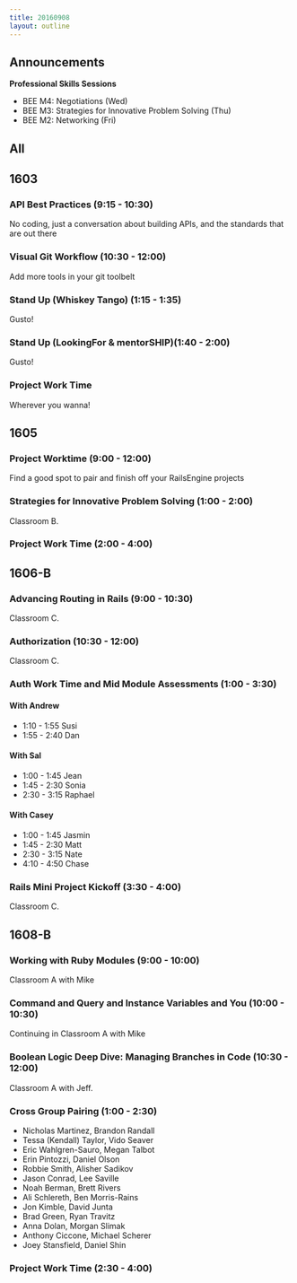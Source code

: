 ```yaml
---
title: 20160908
layout: outline
---
```


## Announcements
**Professional Skills Sessions**

* BEE M4: Negotiations (Wed)
* BEE M3: Strategies for Innovative Problem Solving (Thu)
* BEE M2: Networking (Fri)

## All

## 1603

### API Best Practices (9:15 - 10:30)

No coding, just a conversation about building APIs, and the standards that are out there

### Visual Git Workflow (10:30 - 12:00)

Add more tools in your git toolbelt

### Stand Up (Whiskey Tango) (1:15 - 1:35)

Gusto!

### Stand Up (LookingFor & mentorSHIP)(1:40 - 2:00)

Gusto!

### Project Work Time

Wherever you wanna!

## 1605

### Project Worktime (9:00 - 12:00)

Find a good spot to pair and finish off your RailsEngine projects

### Strategies for Innovative Problem Solving (1:00 - 2:00)

Classroom B.

### Project Work Time (2:00 - 4:00)


## 1606-B

### Advancing Routing in Rails (9:00 - 10:30)

Classroom C.

### Authorization (10:30 - 12:00)

Classroom C.

### Auth Work Time and Mid Module Assessments (1:00 - 3:30)

#### With Andrew

* 1:10 - 1:55 Susi
* 1:55 - 2:40 Dan

#### With Sal

* 1:00 - 1:45 Jean
* 1:45 - 2:30 Sonia
* 2:30 - 3:15 Raphael

#### With Casey

* 1:00 - 1:45 Jasmin
* 1:45 - 2:30 Matt
* 2:30 - 3:15 Nate
* 4:10 - 4:50 Chase

### Rails Mini Project Kickoff (3:30 - 4:00)

Classroom C.

## 1608-B

### Working with Ruby Modules (9:00 - 10:00)

Classroom A with Mike

### Command and Query and Instance Variables and You (10:00 - 10:30)

Continuing in Classroom A with Mike

### Boolean Logic Deep Dive: Managing Branches in Code (10:30 - 12:00)

Classroom A with Jeff.

### Cross Group Pairing (1:00 - 2:30)
* Nicholas Martinez, Brandon Randall
* Tessa (Kendall) Taylor, Vido Seaver
* Eric Wahlgren-Sauro, Megan Talbot
* Erin Pintozzi, Daniel Olson
* Robbie Smith, Alisher Sadikov
* Jason Conrad, Lee Saville
* Noah Berman, Brett Rivers
* Ali Schlereth, Ben Morris-Rains
* Jon Kimble, David Junta
* Brad Green, Ryan Travitz
* Anna Dolan, Morgan Slimak
* Anthony Ciccone, Michael Scherer
* Joey Stansfield, Daniel Shin

### Project Work Time (2:30 - 4:00)
